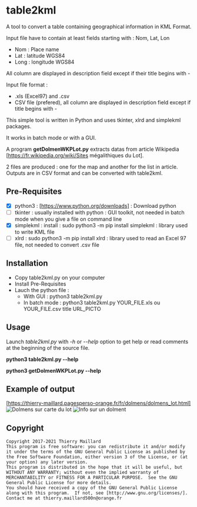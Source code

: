 # table2kml
A tool to convert a table containing geographical information in KML Format.

Input file have to contain at least fields starting with : Nom, Lat, Lon
- Nom : Place name
- Lat : latitude WGS84
- Long : longitude WGS84

All column are displayed in description field except if their title begins with -

Input file format :
- .xls (Excel97) and .csv
- CSV file (prefered), all column are displayed in description field except if title begins with -

This simple tool is written in Python and uses tkinter, xlrd and simplekml packages.

It works in batch mode or with a GUI.

A program **getDolmenWKPLot.py** extracts datas from article Wikipedia [https://fr.wikipedia.org/wiki/Sites mégalithiques du Lot].

2 files are produced : one for the map and another for the list in article.
Outputs are in CSV format and can be converted with table2kml.

Pre-Requisites
-----------------

- [x] python3 :  [https://www.python.org/downloads] : Download python
- [ ] tkinter : usually installed with python : GUI toolkit, not needed in batch mode when you give a file on command line
- [x] simplekml : install : sudo python3 -m pip install simplekml : library used to write KML file
- [ ] xlrd : sudo python3 -m pip install xlrd : library used to read an Excel 97 file, not needed to convert .csv file

Installation
------------
* Copy table2kml.py on your computer
* Install Pre-Requisites
* Lauch the python file :
    * With GUI : python3 table2kml.py
    * In batch mode : python3 table2kml.py YOUR_FILE.xls ou YOUR_FILE.csv title URL_PICTO

Usage
-------
Launch *table2kml.py* with *-h* or *--help* option to get help or read comments at the beginning of the source file.

**python3 table2kml.py --help**

**python3 getDolmenWKPLot.py --help**

Example of output
------------------
[https://thierry-maillard.pagesperso-orange.fr/fr/dolmens/dolmens_lot.html]
![Dolmens sur carte du lot](https://thierry-maillard.pagesperso-orange.fr/fr/dolmens/screenshots/screenshot_geoportail_v3.2.png "Dolmens sur carte du lot")
![Info sur un dolment](https://thierry-maillard.pagesperso-orange.fr/fr/dolmens/screenshots/screenshot_zoom_geoportail_v3.2.jpg "Infos sur 1 dolmen")

Copyright
-----------
    Copyright 2017-2021 Thierry Maillard
    This program is free software: you can redistribute it and/or modify it under the terms of the GNU General Public License as published by the Free Software Foundation, either version 3 of the License, or (at your option) any later version.
    This program is distributed in the hope that it will be useful, but WITHOUT ANY WARRANTY; without even the implied warranty of MERCHANTABILITY or FITNESS FOR A PARTICULAR PURPOSE.  See the GNU General Public License for more details.
    You should have received a copy of the GNU General Public License along with this program.  If not, see [http://www.gnu.org/licenses/]. Contact me at thierry.maillard500n@orange.fr
